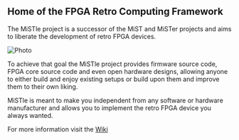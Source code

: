 ## Home of the FPGA Retro Computing Framework

The MiSTle project is a successor of the MiST and MiSTer projects and aims to
liberate the development of retro FPGA devices.

![Photo](https://github.com/MiSTle-Dev/.github/wiki/.assets/mistle_main_photo.jpeg)

To achieve that goal the MiSTle project provides firmware source code, FPGA core
source code and even open hardware designs, allowing anyone to either build and enjoy
existing setups or build upon them and improve them to their own liking. 

MiSTle is meant to make you independent from any software or hardware manufacturer and
allows you to implement the retro FPGA device you always wanted.

For more information visit the [Wiki](https://github.com/MiSTle-Dev/.github/wiki)
